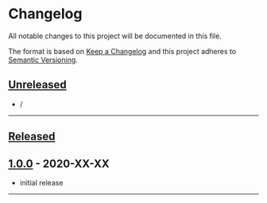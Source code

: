 # Changelog
All notable changes to this project will be documented in this file.

The format is based on [Keep a Changelog][Keep a Changelog] and this project adheres to [Semantic Versioning][Semantic Versioning].

## [Unreleased]

- /

---

## [Released]

## [1.0.0] - 2020-XX-XX

- initial release

---

<!-- Links -->
[Keep a Changelog]: https://keepachangelog.com/
[Semantic Versioning]: https://semver.org/

<!-- Versions -->
[Unreleased]: https://github.com/RLNT/sinus-holiday-groups/compare/v1.0.0...HEAD
[Released]: https://github.com/RLNT/sinus-holiday-groups/releases
[1.0.0]: https://github.com/RLNT/sinus-holiday-groups/releases/v1.0.0
